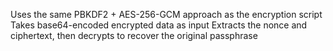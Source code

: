 Uses the same PBKDF2 + AES-256-GCM approach as the encryption script
Takes base64-encoded encrypted data as input
Extracts the nonce and ciphertext, then decrypts to recover the original passphrase
